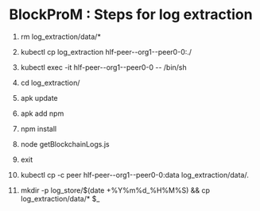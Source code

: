 # BlockProM : Steps for log extraction
1. rm log_extraction/data/*

2. kubectl cp log_extraction hlf-peer--org1--peer0-0:./

3. kubectl exec -it hlf-peer--org1--peer0-0 -- /bin/sh

4. cd log_extraction/

5. apk update

6. apk add npm

7. npm install

8. node getBlockchainLogs.js

9. exit

10. kubectl cp -c peer hlf-peer--org1--peer0-0:data log_extraction/data/.

11. mkdir -p log_store/$(date +%Y%m%d_%H%M%S) && cp log_extraction/data/* $_
